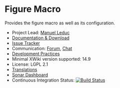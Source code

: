 # Figure Macro

Provides the figure macro as well as its configuration.

* Project Lead: [Manuel Leduc](https://www.xwiki.org/xwiki/bin/view/XWiki/mleduc)
* [Documentation & Download](https://extensions.xwiki.org/xwiki/bin/view/Extension/Figure/)
* [Issue Tracker](https://jira.xwiki.org/projects/XFIGURE)
* Communication: [Forum](https://forum.xwiki.org/), [Chat](https://dev.xwiki.org/xwiki/bin/view/Community/Chat)
* [Development Practices](http://dev.xwiki.org)
* Minimal XWiki version supported: 14.9
* License: LGPL 2.1
* [Translations](https://l10n.xwiki.org/projects/xwiki-contrib/figure-macro/)
* [Sonar Dashboard](https://sonarcloud.io/project/overview?id=org.xwiki.contrib%3Afigure)
* Continuous Integration Status: [![Build Status](https://ci.xwiki.org/view/Contrib/job/XWiki%20Contrib/job/figure/job/main/badge/icon)](https://ci.xwiki.org/view/Contrib/job/XWiki%20Contrib/job/figure/job/main/)
